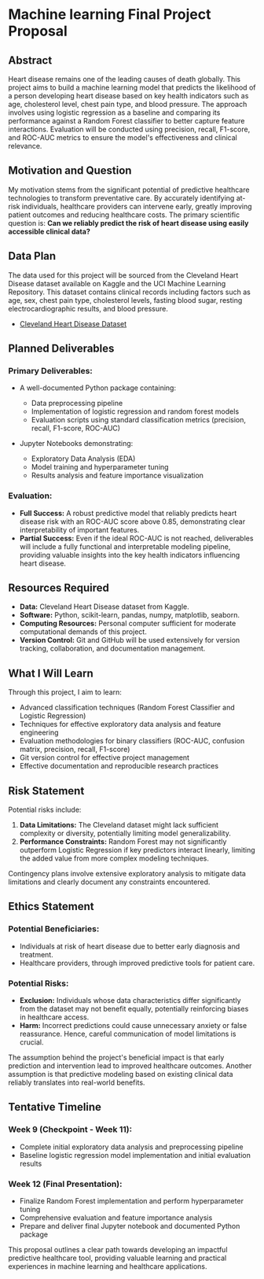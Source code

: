 # Machine learning Final Project Proposal

## Abstract
Heart disease remains one of the leading causes of death globally. This project aims to build a machine learning model that predicts the likelihood of a person developing heart disease based on key health indicators such as age, cholesterol level, chest pain type, and blood pressure. The approach involves using logistic regression as a baseline and comparing its performance against a Random Forest classifier to better capture feature interactions. Evaluation will be conducted using precision, recall, F1-score, and ROC-AUC metrics to ensure the model's effectiveness and clinical relevance.

## Motivation and Question
My motivation stems from the significant potential of predictive healthcare technologies to transform preventative care. By accurately identifying at-risk individuals, healthcare providers can intervene early, greatly improving patient outcomes and reducing healthcare costs. The primary scientific question is: **Can we reliably predict the risk of heart disease using easily accessible clinical data?**

## Data Plan
The data used for this project will be sourced from the Cleveland Heart Disease dataset available on Kaggle and the UCI Machine Learning Repository. This dataset contains clinical records including factors such as age, sex, chest pain type, cholesterol levels, fasting blood sugar, resting electrocardiographic results, and blood pressure.

- [Cleveland Heart Disease Dataset](https://www.kaggle.com/datasets/cherngs/heart-disease-cleveland-uci)

## Planned Deliverables
### Primary Deliverables:
- A well-documented Python package containing:
  - Data preprocessing pipeline
  - Implementation of logistic regression and random forest models
  - Evaluation scripts using standard classification metrics (precision, recall, F1-score, ROC-AUC)

- Jupyter Notebooks demonstrating:
  - Exploratory Data Analysis (EDA)
  - Model training and hyperparameter tuning
  - Results analysis and feature importance visualization

### Evaluation:
- **Full Success:** A robust predictive model that reliably predicts heart disease risk with an ROC-AUC score above 0.85, demonstrating clear interpretability of important features.
- **Partial Success:** Even if the ideal ROC-AUC is not reached, deliverables will include a fully functional and interpretable modeling pipeline, providing valuable insights into the key health indicators influencing heart disease.

## Resources Required
- **Data:** Cleveland Heart Disease dataset from Kaggle.
- **Software:** Python, scikit-learn, pandas, numpy, matplotlib, seaborn.
- **Computing Resources:** Personal computer sufficient for moderate computational demands of this project.
- **Version Control:** Git and GitHub will be used extensively for version tracking, collaboration, and documentation management.

## What I Will Learn
Through this project, I aim to learn:
- Advanced classification techniques (Random Forest Classifier and Logistic Regression)
- Techniques for effective exploratory data analysis and feature engineering
- Evaluation methodologies for binary classifiers (ROC-AUC, confusion matrix, precision, recall, F1-score)
- Git version control for effective project management
- Effective documentation and reproducible research practices

## Risk Statement
Potential risks include:
1. **Data Limitations:** The Cleveland dataset might lack sufficient complexity or diversity, potentially limiting model generalizability.
2. **Performance Constraints:** Random Forest may not significantly outperform Logistic Regression if key predictors interact linearly, limiting the added value from more complex modeling techniques.

Contingency plans involve extensive exploratory analysis to mitigate data limitations and clearly document any constraints encountered.

## Ethics Statement
### Potential Beneficiaries:
- Individuals at risk of heart disease due to better early diagnosis and treatment.
- Healthcare providers, through improved predictive tools for patient care.

### Potential Risks:
- **Exclusion:** Individuals whose data characteristics differ significantly from the dataset may not benefit equally, potentially reinforcing biases in healthcare access.
- **Harm:** Incorrect predictions could cause unnecessary anxiety or false reassurance. Hence, careful communication of model limitations is crucial.

The assumption behind the project's beneficial impact is that early prediction and intervention lead to improved healthcare outcomes. Another assumption is that predictive modeling based on existing clinical data reliably translates into real-world benefits.

## Tentative Timeline
### Week 9 (Checkpoint - Week 11):
- Complete initial exploratory data analysis and preprocessing pipeline
- Baseline logistic regression model implementation and initial evaluation results

### Week 12 (Final Presentation):
- Finalize Random Forest implementation and perform hyperparameter tuning
- Comprehensive evaluation and feature importance analysis
- Prepare and deliver final Jupyter notebook and documented Python package

This proposal outlines a clear path towards developing an impactful predictive healthcare tool, providing valuable learning and practical experiences in machine learning and healthcare applications.

